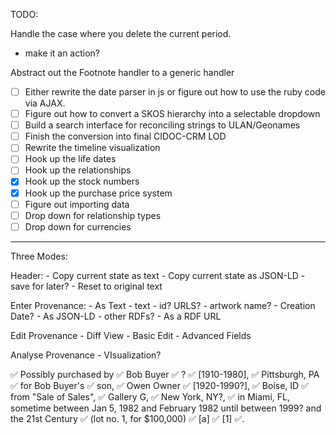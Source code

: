 TODO:

Handle the case where you delete the current period.

* make it an action?

Abstract out the Footnote handler to a generic handler

* [ ] Either rewrite the date parser in js or figure out how to use the ruby code via AJAX.
* [ ] Figure out how to convert a SKOS hierarchy into a selectable dropdown
* [ ] Build a search interface for reconciling strings to ULAN/Geonames
* [ ] Finish the conversion into final CIDOC-CRM LOD
* [ ] Rewrite the timeline visualization
* [ ] Hook up the life dates
* [ ] Hook up the relationships
* [x] Hook up the stock numbers
* [x] Hook up the purchase price system
* [ ] Figure out importing data
* [ ] Drop down for relationship types
* [ ] Drop down for currencies

---

Three Modes:

Header: - Copy current state as text - Copy current state as JSON-LD - save for later? - Reset to original text

Enter Provenance: - As Text - text - id? URLS? - artwork name? - Creation Date? - As JSON-LD - other RDFs? - As a RDF URL

Edit Provenance - Diff View - Basic Edit - Advanced Fields

Analyse Provenance - VIsualization?

✅ Possibly
purchased by
✅ Bob Buyer
✅ ?
✅ [1910-1980],
✅ Pittsburgh, PA
✅ for Bob Buyer's
✅ son,
✅ Owen Owner
✅ [1920-1990?],
✅ Boise, ID
✅ from "Sale of Sales",
✅ Gallery G,
✅ New York, NY?,
✅ in Miami, FL,
sometime between Jan 5, 1982 and February 1982 until between 1999? and the 21st Century
✅ (lot no. 1, for $100,000)
✅ [a]
✅ [1]
✅.
